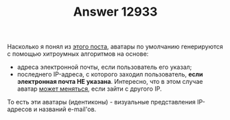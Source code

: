 ﻿---
title: "Answer 12933"
se.owner.user_id: 532877
se.owner.display_name: "Зонтик"
se.owner.link: "https://ru.meta.stackoverflow.com/users/532877/%d0%97%d0%be%d0%bd%d1%82%d0%b8%d0%ba"
se.answer_id: 12933
se.question_id: 12928
se.post_type: answer
se.is_accepted: True
---
<p>Насколько я понял из <a href="https://meta.stackexchange.com/questions/17443/how-is-the-default-user-avatar-generated">этого поста</a>, аватары по умолчанию генерируются с помощью хитроумных алгоритмов на основе:</p>
<ul>
<li>адреса электронной почты, если пользователь его указал;</li>
<li>последнего IP-адреса, с которого заходил пользователь, <strong>если электронная почта НЕ указана</strong>. Интересно, что в этом случае аватар <a href="https://meta.stackexchange.com/a/37763/1346379">может меняться</a>, если зайти с другого IP.</li>
</ul>
<p>То есть эти аватары (идентиконы) - визуальные представления IP-адресов и названий e-mail'ов.</p>
